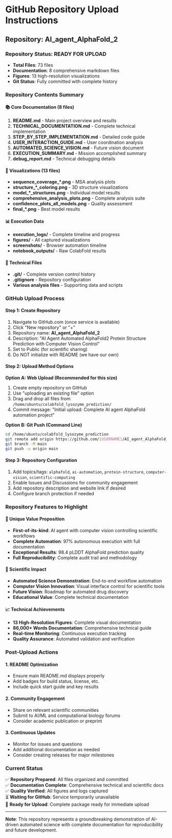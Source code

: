 # GitHub Repository Upload Instructions
## Repository: AI_agent_AlphaFold_2

### Repository Status: READY FOR UPLOAD
- **Total Files**: 73 files
- **Documentation**: 8 comprehensive markdown files
- **Figures**: 13 high-resolution visualizations
- **Git Status**: Fully committed with complete history

### Repository Contents Summary

#### 📚 Core Documentation (8 files)
1. **README.md** - Main project overview and results
2. **TECHNICAL_DOCUMENTATION.md** - Complete technical implementation
3. **STEP_BY_STEP_IMPLEMENTATION.md** - Detailed code guide
4. **USER_INTERACTION_GUIDE.md** - User coordination analysis
5. **AUTOMATED_SCIENCE_VISION.md** - Future vision document
6. **EXECUTION_SUMMARY.md** - Mission accomplished summary
7. **debug_report.md** - Technical debugging details

#### 🎨 Visualizations (13 files)
- **sequence_coverage_*.png** - MSA analysis plots
- **structure_*_coloring.png** - 3D structure visualizations
- **model_*_structures.png** - Individual model results
- **comprehensive_analysis_plots.png** - Complete analysis suite
- **confidence_plots_all_models.png** - Quality assessment
- **final_*.png** - Best model results

#### 📊 Execution Data
- **execution_logs/** - Complete timeline and progress
- **figures/** - All captured visualizations
- **screenshots/** - Browser automation timeline
- **notebook_outputs/** - Raw ColabFold results

#### 🔧 Technical Files
- **.git/** - Complete version control history
- **.gitignore** - Repository configuration
- **Various analysis files** - Supporting data and scripts

### GitHub Upload Process

#### Step 1: Create Repository
1. Navigate to GitHub.com (once service is available)
2. Click "New repository" or "+"
3. Repository name: **AI_agent_AlphaFold_2**
4. Description: "AI Agent Automated AlphaFold2 Protein Structure Prediction with Computer Vision Control"
5. Set to Public (for scientific sharing)
6. Do NOT initialize with README (we have our own)

#### Step 2: Upload Method Options

**Option A: Web Upload (Recommended for this size)**
1. Create empty repository on GitHub
2. Use "uploading an existing file" option
3. Drag and drop all files from `/home/ubuntu/colabfold_lysozyme_prediction/`
4. Commit message: "Initial upload: Complete AI agent AlphaFold automation project"

**Option B: Git Push (Command Line)**
```bash
cd /home/ubuntu/colabfold_lysozyme_prediction
git remote add origin https://github.com/[USERNAME]/AI_agent_AlphaFold_2.git
git branch -M main
git push -u origin main
```

#### Step 3: Repository Configuration
1. Add topics/tags: `alphafold`, `ai-automation`, `protein-structure`, `computer-vision`, `scientific-computing`
2. Enable Issues and Discussions for community engagement
3. Add repository description and website link if desired
4. Configure branch protection if needed

### Repository Features to Highlight

#### 🎯 **Unique Value Proposition**
- **First-of-its-kind**: AI agent with computer vision controlling scientific workflows
- **Complete Automation**: 97% autonomous execution with full documentation
- **Exceptional Results**: 98.4 pLDDT AlphaFold prediction quality
- **Full Reproducibility**: Complete audit trail and methodology

#### 🔬 **Scientific Impact**
- **Automated Science Demonstration**: End-to-end workflow automation
- **Computer Vision Innovation**: Visual interface control for scientific tools
- **Future Vision**: Roadmap for automated drug discovery
- **Educational Value**: Complete technical documentation

#### 📈 **Technical Achievements**
- **13 High-Resolution Figures**: Complete visual documentation
- **86,000+ Words Documentation**: Comprehensive technical guide
- **Real-time Monitoring**: Continuous execution tracking
- **Quality Assurance**: Automated validation and verification

### Post-Upload Actions

#### 1. README Optimization
- Ensure main README.md displays properly
- Add badges for build status, license, etc.
- Include quick start guide and key results

#### 2. Community Engagement
- Share on relevant scientific communities
- Submit to AI/ML and computational biology forums
- Consider academic publication or preprint

#### 3. Continuous Updates
- Monitor for issues and questions
- Add additional documentation as needed
- Consider creating releases for major milestones

### Current Status
✅ **Repository Prepared**: All files organized and committed  
✅ **Documentation Complete**: Comprehensive technical and scientific docs  
✅ **Quality Verified**: All figures and logs captured  
⏳ **Waiting for GitHub**: Service temporarily unavailable  
🎯 **Ready for Upload**: Complete package ready for immediate upload  

---

**Note**: This repository represents a groundbreaking demonstration of AI-driven automated science with complete documentation for reproducibility and future development.

